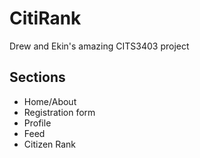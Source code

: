 # CitiRank
Drew and Ekin's amazing CITS3403 project

## Sections
- Home/About
- Registration form
- Profile
- Feed
- Citizen Rank

